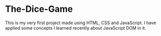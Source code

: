 # The-Dice-Game
This is my very first project made using HTML, CSS and JavaScript. I have applied some concepts I learned recently about JavaScript DOM in it.
